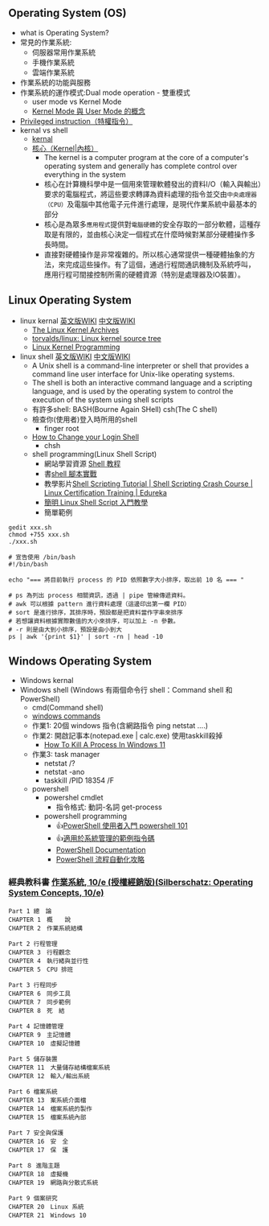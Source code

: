 ## Operating System (OS)
- what is Operating System?
- 常見的作業系統:
  - 伺服器常用作業系統
  - 手機作業系統
  - 雲端作業系統
- 作業系統的功能與服務 
- 作業系統的運作模式:Dual mode operation - 雙重模式
  - user mode vs Kernel Mode
  - [Kernel Mode 與 User Mode 的概念](https://medicineyeh.wordpress.com/2015/02/10/kernel-mode-%E8%88%87-user-mode-%E7%9A%84%E6%A6%82%E5%BF%B5/)
- [Privileged instruction（特權指令）](https://wangwilly.github.io/willywangkaa/2018/07/10/Operating-System-Basic-Concept-2/)
- kernal vs shell
  - [kernal](https://en.wikipedia.org/wiki/Kernel_(operating_system)#:~:text=The%20kernel%20is%20a%20computer,between%20hardware%20and%20software%20components.)
  - [核心（Kernel|內核）](https://zh.wikipedia.org/wiki/%E5%86%85%E6%A0%B8)
    - The kernel is a computer program at the core of a computer's operating system and generally has complete control over everything in the system
    - 核心在計算機科學中是一個用來管理軟體發出的資料I/O（輸入與輸出）要求的電腦程式，將這些要求轉譯為資料處理的指令並交由`中央處理器（CPU）`及電腦中其他電子元件進行處理，是現代作業系統中最基本的部分
    - 核心是為眾多`應用程式`提供對`電腦硬體`的安全存取的一部分軟體，這種存取是有限的，並由核心決定一個程式在什麼時候對某部分硬體操作多長時間。
    - 直接對硬體操作是非常複雜的。所以核心通常提供一種硬體抽象的方法，來完成這些操作。有了這個，通過行程間通訊機制及系統呼叫，應用行程可間接控制所需的硬體資源（特別是處理器及IO裝置）。

## Linux Operating System 
- linux kernal [英文版WIKI](https://en.wikipedia.org/wiki/Linux_kernel) [中文版WIKI](https://zh.wikipedia.org/wiki/Linux%E5%86%85%E6%A0%B8)
   - [The Linux Kernel Archives](https://www.kernel.org/)
   - [torvalds/linux: Linux kernel source tree](https://github.com/torvalds/linux)
   - [Linux Kernel Programming](https://www.tenlong.com.tw/products/9781789953435?list_name=srh)
- linux shell [英文版WIKI](https://en.wikipedia.org/wiki/Unix_shell) [中文版WIKI](https://zh.wikipedia.org/wiki/Unix_shell)
    - A Unix shell is a command-line interpreter or shell that provides a command line user interface for Unix-like operating systems. 
    - The shell is both an interactive command language and a scripting language, and is used by the operating system to control the execution of the system using shell scripts
    - 有許多shell: BASH(Bourne Again SHell) csh(The C shell)
    - 檢查你(使用者)登入時所用的shell
        - finger root 
    - [How to Change your Login Shell](https://gps.uml.edu/tutorials/unix-linux/unix/shell.htm#:~:text=To%20change%20your%20shell%20use,prompts%20for%20the%20new%20one.)
        - chsh
  - shell programming(Linux Shell Script)
    - 網站學習資源 [Shell 教程](https://www.runoob.com/linux/linux-shell.html)
    - 書[shell 腳本實戰](https://www.tenlong.com.tw/products/9787115506887?list_name=srh)
    - 教學影片[Shell Scripting Tutorial | Shell Scripting Crash Course | Linux Certification Training | Edureka](https://www.youtube.com/watch?v=GtovwKDemnI)
    - [簡明 Linux Shell Script 入門教學](https://blog.techbridge.cc/2019/11/15/linux-shell-script-tutorial/)
    - 簡單範例
```
gedit xxx.sh
chmod +755 xxx.sh
./xxx.sh 
```
```
# 宣告使用 /bin/bash
#!/bin/bash

echo "=== 將目前執行 process 的 PID 依照數字大小排序，取出前 10 名 === "

# ps 為列出 process 相關資訊，透過 | pipe 管線傳遞資料。
# awk 可以根據 pattern 進行資料處理（這邊印出第一欄 PID）
# sort 是進行排序，其排序時，預設都是把資料當作字串來排序
# 若想讓資料根據實際數值的大小來排序，可以加上 -n 參數。
# -r 則是由大到小排序，預設是由小到大
ps | awk '{print $1}' | sort -rn | head -10
```
## Windows Operating System
- Windows kernal
- Windows shell (Windows 有兩個命令行 shell：Command shell 和PowerShell)
  - cmd(Command shell)
  - [windows commands](https://learn.microsoft.com/en-us/windows-server/administration/windows-commands/windows-commands) 
  - 作業1: 20個 windows 指令(含網路指令 ping netstat ....)
  - 作業2: 開啟記事本(notepad.exe | calc.exe)  使用taskkill殺掉
     - [How To Kill A Process In Windows 11](https://www.c-sharpcorner.com/article/how-to-kill-a-process-in-windows-11/) 
  - 作業3: task manager 
      - netstat /?
      - netstat -ano
      - taskkill /PID 18354 /F 
   - powershell
     - powershel cmdlet 
       - 指令格式: 動詞-名詞 get-process 
     - powershell programming
       - 👍[PowerShell 使用者入門 powershell 101](https://learn.microsoft.com/zh-tw/powershell/scripting/learn/ps101/01-getting-started?view=powershell-7.2)
       - 👍[適用於系統管理的範例指令碼](https://learn.microsoft.com/zh-tw/powershell/scripting/samples/sample-scripts-for-administration?view=powershell-7.2)
       - [PowerShell Documentation](https://learn.microsoft.com/en-us/powershell/)
       - [PowerShell 流程自動化攻略](https://www.tenlong.com.tw/products/9789865026677?list_name=srh) 
 

### 經典教科書 [作業系統, 10/e (授權經銷版)(Silberschatz: Operating System Concepts, 10/e)](https://www.tenlong.com.tw/products/9789865522506?list_name=srh)
```
Part 1 總　論
CHAPTER 1　概　　說
CHAPTER 2　作業系統結構

Part 2 行程管理
CHAPTER 3　行程觀念
CHAPTER 4　執行緒與並行性
CHAPTER 5　CPU 排班

Part 3 行程同步
CHAPTER 6　同步工具
CHAPTER 7　同步範例
CHAPTER 8　死　結

Part 4 記憶體管理
CHAPTER 9　主記憶體
CHAPTER 10　虛擬記憶體

Part 5 儲存裝置
CHAPTER 11　大量儲存結構檔案系統
CHAPTER 12　輸入/輸出系統

Part 6 檔案系統
CHAPTER 13　案系統介面檔
CHAPTER 14　檔案系統的製作
CHAPTER 15　檔案系統內部

Part 7 安全與保護
CHAPTER 16　安　全
CHAPTER 17　保　護

Part ８ 進階主題
CHAPTER 18　虛擬機
CHAPTER 19　網路與分散式系統

Part 9 個案研究
CHAPTER 20　Linux 系統
CHAPTER 21　Windows 10
```
